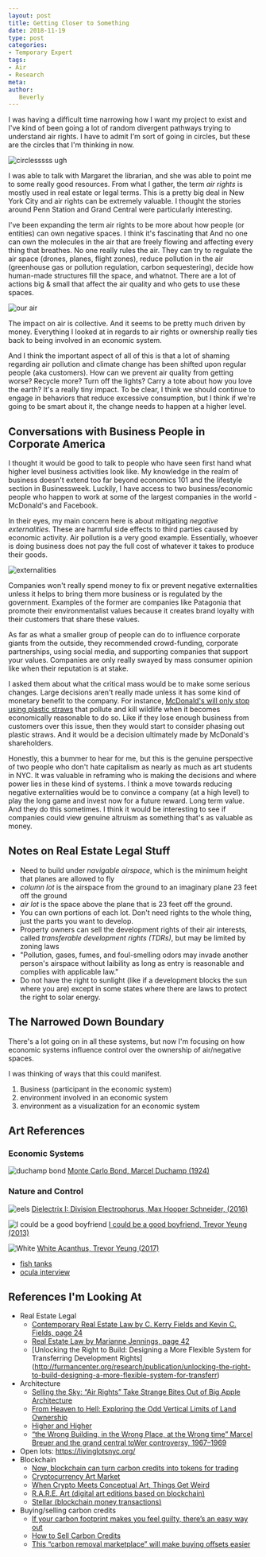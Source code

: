 ```yaml
---
layout: post
title: Getting Closer to Something
date: 2018-11-19
type: post
categories:
- Temporary Expert
tags:
- Air
- Research
meta:
author:
   Beverly
---
```


I was having a difficult time narrowing how I want my project to exist and I've kind of been going a lot of random divergent pathways trying to understand air rights. I have to admit I'm sort of going in circles, but these are the circles that I'm thinking in now.

![circlesssss ugh](/assets/temp-exp/air-systems-connections.jpg)

I was able to talk with Margaret the librarian, and she was able to point me to some really good resources. From what I gather, the term *air rights* is mostly used in real estate or legal terms. This is a pretty big deal in New York City and air rights can be extremely valuable. I thought the stories around Penn Station and Grand Central were particularly interesting.

I've been expanding the term air rights to be more about how people (or entities) can own negative spaces. I think it's fascinating that And no one can own the molecules in the air that are freely flowing and affecting every thing that breathes. No one really rules the air. They can try to regulate the air space (drones, planes, flight zones), reduce pollution in the air (greenhouse gas or pollution regulation, carbon sequestering), decide how human-made structures fill the space, and whatnot. There are a lot of actions big & small that affect the air quality and who gets to use these spaces.

![our air](/assets/temp-exp/your-air-my-air.jpg)

The impact on air is collective. And it seems to be pretty much driven by money. Everything I looked at in regards to air rights or ownership really ties back to being involved in an economic system.

And I think the important aspect of all of this is that a lot of shaming regarding air pollution and climate change has been shifted upon regular people (aka customers). How can we prevent air quality from getting worse? Recycle more? Turn off the lights? Carry a tote about how you love the earth? It's a really tiny impact. To be clear, I think we should continue to engage in behaviors that reduce excessive consumption, but I think if we're going to be smart about it, the change needs to happen at a higher level.

## Conversations with Business People in Corporate America

I thought it would be good to talk to people who have seen first hand what higher level business activities look like. My knowledge in the realm of business doesn't extend too far beyond economics 101 and the lifestyle section in Businessweek. Luckily, I have access to two business/economic people who happen to work at some of the largest companies in the world - McDonald's and Facebook.

In their eyes, my main concern here is about mitigating *negative externalities*. These are harmful side effects to third parties caused by economic activity. Air pollution is a very good example. Essentially, whoever is doing business does not pay the full cost of whatever it takes to produce their goods.

![externalities](/assets/temp-exp/negative-externalities.png)

Companies won't really spend money to fix or prevent negative externalities unless it helps to bring them more business or is regulated by the government. Examples of the former are companies like Patagonia that promote their environmentalist values because it creates brand loyalty with their customers that share these values.

As far as what a smaller group of people can do to influence corporate giants from the outside, they recommended crowd-funding, corporate partnerships, using social media, and supporting companies that support your values. Companies are only really swayed by mass consumer opinion like when their reputation is at stake.

I asked them about what the critical mass would be to make some serious changes. Large decisions aren't really made unless it has some kind of monetary benefit to the company. For instance, [McDonald's will only stop using plastic straws](https://www.nbcnews.com/news/us-news/plastic-straws-clog-ocean-hurt-fish-now-there-s-growing-n877356) that pollute and kill wildlife when it becomes economically reasonable to do so. Like if they lose enough business from customers over this issue, then they would start to consider phasing out plastic straws. And it would be a decision ultimately made by McDonald's shareholders.

Honestly, this a bummer to hear for me, but this is the genuine perspective of two people who don't hate capitalism as nearly as much as art students in NYC. It was valuable in reframing who is making the decisions and where power lies in these kind of systems. I think a move towards reducing negative externalities would be to convince a company (at a high level) to play the long game and invest now for a future reward. Long term value. And they do this sometimes. I think it would be interesting to see if companies could view genuine altruism as something that's as valuable as money.

## Notes on Real Estate Legal Stuff

- Need to build under *navigable airspace*, which is the minimum height that planes are allowed to fly
- *column lot* is the airspace from the ground to an imaginary plane 23 feet off the ground
- *air lot* is the space above the plane that is 23 feet off the ground.
- You can own portions of each lot. Don't need rights to the whole thing, just the parts you want to develop.
- Property owners can sell the development rights of their air interests, called *transferable development rights (TDRs)*, but may be limited by zoning laws
- "Pollution, gases, fumes, and foul-smelling odors may invade another person's airspace without laibility as long as entry is reasonable and complies with applicable law."
- Do not have the right to sunlight (like if a development blocks the sun where you are) except in some states where there are laws to protect the right to solar energy.

## The Narrowed Down Boundary
There's a lot going on in all these systems, but now I'm focusing on how economic systems influence control over the ownership of air/negative spaces.

I was thinking of ways that this could manifest.

1. Business (participant in the economic system)
2. environment involved in an economic system
3. environment as a visualization for an economic system


<!-- ownership of air/negative spaces & how control is exerted by economic systems.
It's interesting how air rights is shaping the development of -->


## Art References

### Economic Systems

![duchamp bond](/assets/temp-exp/duchamp-bond.jpg)
[Monte Carlo Bond, Marcel Duchamp (1924)](https://www.toutfait.com/unmaking_the_museum/Monte%20Carlo%20Bond.html)

### Nature and Control

![eels](/assets/temp-exp/eels-max-hooper.jpg)
[Dielectrix I: Division Electrophorus, Max Hooper Schneider, (2016)](http://www.artnews.com/2016/10/07/a-shock-to-the-system-at-team-gallery-max-hooper-schneider-lets-electric-eels-control-the-lighting/)

![I could be a good boyfriend](/assets/temp-exp/trevor-yeung-encyc.jpg)
[I could be a good boyfriend, Trevor Yeung (2013)](http://trevoryeung.net/index.php?/past/trevor-yeungs-encyclopedia/)

![White ](/assets/temp-exp/Trevor-Yeung-White-Acanthus-Installation-shot-2017-Porcelain-stoneware-cotton-rattan-Dimensions-variable-Courtesy-of-the-Artist-and-Blindspot-Gallery-9999x700.jpg)
[White Acanthus, Trevor Yeung (2017)](http://trevoryeung.net/index.php?/little-plant/acanthus/)

- [fish tanks](http://artasiapacific.com/Blog/DecoratingAFishTankAConversationWithTrevorYeung)
- [ocula interview](https://ocula.com/magazine/conversations/trevor-yeung/)

## References I'm Looking At

- Real Estate Legal
  - [Contemporary Real Estate Law by C. Kerry Fields and Kevin C. Fields, page 24]( https://books.google.com/books?id=KvdJDwAAQBAJ&lpg=PA25&dq=%22air%20rights%22%20law&pg=PA26#v=onepage&q=%22air%20rights%22%20law&f=false)
  - [Real Estate Law by Marianne Jennings, page 42]( https://books.google.com/books?id=GTKpQz95KM8C&lpg=PA43&dq=%22air%20rights%22&pg=PA42#v=onepage&q=%22air%20rights%22&f=false)
  - [Unlocking the Right to Build: Designing a More Flexible System for Transferring Development Rights] (http://furmancenter.org/research/publication/unlocking-the-right-to-build-designing-a-more-flexible-system-for-transferr)
- Architecture
  - [Selling the Sky: “Air Rights” Take Strange Bites Out of Big Apple Architecture](https://99percentinvisible.org/article/selling-sky-air-rights-take-strange-bites-big-apple-architecture/)
  - [From Heaven to Hell: Exploring the Odd Vertical Limits of Land Ownership](https://99percentinvisible.org/article/heaven-hell-exploring-odd-vertical-limits-land-ownership/)
  - [Higher and Higher](https://99percentinvisible.org/episode/higher-and-higher/)
  - [“the Wrong Building, in the Wrong Place, at the Wrong time” Marcel Breuer and the grand central toWer controversy, 1967–1969](https://www.mitpressjournals.org/doi/pdf/10.1162/ARTM_a_00198)
- Open lots: https://livinglotsnyc.org/
- Blockchain
  - [Now, blockchain can turn carbon credits into tokens for trading](https://www.computerworld.com/article/3277207/blockchain/now-blockchain-can-turn-carbon-credits-into-tokens-for-trading.html)
  - [Cryptocurrency Art Market](https://www.nytimes.com/2018/01/13/arts/cryptocurrency-art-market.html)
  - [When Crypto Meets Conceptual Art, Things Get Weird](https://www.nytimes.com/2018/06/05/arts/design/cryptocurrency-blockchain-art-kevin-abosch.html)
  - [R.A.R.E. Art (digital art editions based on blockchain)](https://www.rareart.io/)
  - [Stellar (blockchain money transactions)](https://www.stellar.org)
- Buying/selling carbon credits
  - [If your carbon footprint makes you feel guilty, there’s an easy way out](https://qz.com/974463/buying-carbon-credits-is-the-easiest-way-to-offset-your-carbon-footprint/)
  - [How to Sell Carbon Credits](https://bizfluent.com/how-4965822-sell-carbon-credits.html)
  - [This “carbon removal marketplace” will make buying offsets easier](https://www.fastcompany.com/40571935/this-carbon-removal-marketplace-will-make-buying-offsets-easier)



<!-- Changing the

How to use preservation as a
vitrine -->


 <!-- ![ideas]({{ site.baseurl }}/assets/temp-exp/air-systems-brainstorm.jpg) -->
